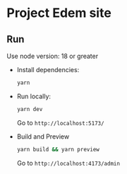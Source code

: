 # Project Edem site

## Run

Use node version: 18 or greater

- Install dependencies:

  ```bash
  yarn
  ```

- Run locally:

  ```bash
  yarn dev
  ```

  Go to `http://localhost:5173/`

- Build and Preview

  ```bash
  yarn build && yarn preview
  ```

  Go to `http://localhost:4173/admin`
